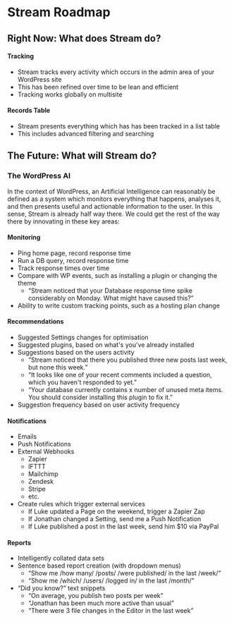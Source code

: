 # Stream Roadmap

## Right Now: What does Stream do?

#### Tracking

- Stream tracks every activity which occurs in the admin area of your WordPress site
- This has been refined over time to be lean and efficient
- Tracking works globally on multisite

#### Records Table
- Stream presents everything which has has been tracked in a list table
- This includes advanced filtering and searching

## The Future: What will Stream do?

### The WordPress AI

In the context of WordPress, an Artificial Intelligence can reasonably be defined as a system which monitors everything that happens, analyses it, and then presents useful and actionable information to the user. In this sense, Stream is already half way there. We could get the rest of the way there by innovating in these key areas:

#### Monitoring
- Ping home page, record response time
- Run a DB query, record response time
- Track response times over time
- Compare with WP events, such as installing a plugin or changing the theme
	- “Stream noticed that your Database response time spike considerably on Monday. What might have caused this?”
- Ability to write custom tracking points, such as a hosting plan change

#### Recommendations
- Suggested Settings changes for optimisation
- Suggested plugins, based on what's you've already installed
- Suggestions based on the users activity
	- “Stream noticed that there you published three new posts last week, but none this week.”
	- “It looks like one of your recent comments included a question, which you haven't responded to yet.”
	- “Your database currently contains x number of unused meta items. You should consider installing this plugin to fix it.”
- Suggestion frequency based on user activity frequency

#### Notifications
- Emails
- Push Notifications
- External Webhooks
	- Zapier
	- IFTTT
	- Mailchimp
	- Zendesk
	- Stripe
	- etc.
- Create rules which trigger external services
	- If Luke updated a Page on the weekend, trigger a Zapier Zap
	- If Jonathan changed a Setting, send me a Push Notification
	- If Luke published a post in the last week, send him $10 via PayPal

#### Reports
- Intelligently collated data sets
- Sentence based report creation (with dropdown menus)
	- “Show me /how many/ /posts/ /were published/ in the last /week/”
	- “Show me /which/ /users/ /logged in/ in the last /month/”
- “Did you know?” text snippets
	- “On average, you publish two posts per week”
	- “Jonathan has been much more active than usual”
	- “There were 3 file changes in the Editor in the last week”